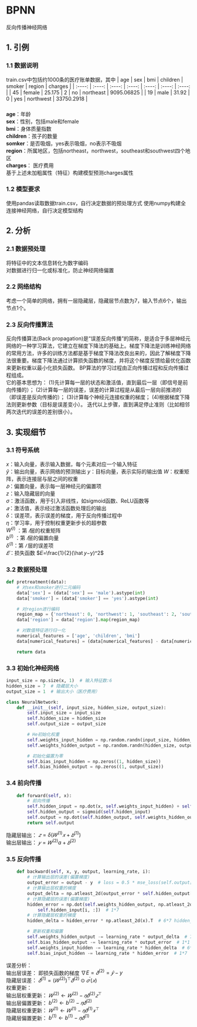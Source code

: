 # BPNN
反向传播神经网络
## 1. 引例
### 1.1 数据说明
train.csv中包括约1000条的医疗账单数据，其中
| age | sex | bmi | children | smoker | region | charges |
| :----: | :----: | :----: | :----: | :----: | :----: | :----: |
| 45 | female | 25.175 | 2 | no | northeast | 9095.06825 |
| 19 | male | 31.92 | 0 | yes | northwest | 33750.2918 |  
###
**age**：年龄  
**sex**：性别，包括male和female  
**bmi**：身体质量指数  
**children**：孩子的数量  
**somker**：是否吸烟，yes表示吸烟，no表示不吸烟  
**region**：所属地区，包括northeast，northwest，southeast和southwest四个地区  
**charges**： 医疗费用  
基于上述未加粗属性（特征）构建模型预测charges属性  

### 1.2 模型要求
使用pandas读取数据train.csv，自行决定数据的预处理方式
使用numpy构建全连接神经网络，自行决定模型结构
## 2. 分析
### 2.1 数据预处理
将特征中的文本信息转化为数字编码  
对数据进行归一化或标准化，防止神经网络偏置
### 2.2 网络结构
考虑一个简单的网络，拥有一层隐藏层，隐藏层节点数为7，输入节点6个，输出节点1个。
### 2.3 反向传播算法
反向传播算法(Back propagation)是“误差反向传播”的简称，是适合于多层神经元网络的一种学习算法，它建立在梯度下降法的基础上。梯度下降法是训练神经网络的常用方法，许多的训练方法都是基于梯度下降法改良出来的，因此了解梯度下降法很重要。梯度下降法通过计算损失函数的梯度，并将这个梯度反馈给最优化函数来更新权重以最小化损失函数。
BP算法的学习过程由正向传播过程和反向传播过程组成。  
它的基本思想为：
(1)先计算每一层的状态和激活值，直到最后一层（即信号是前向传播的）；
(2)计算每一层的误差，误差的计算过程是从最后一层向前推进的（即误差是反向传播的）；
(3)计算每个神经元连接权重的梯度；
(4)根据梯度下降法则更新参数（目标是误差变小）。
迭代以上步骤，直到满足停止准则（比如相邻两次迭代的误差的差别很小）。
## 3. 实现细节  
### 3.1 符号系统
$x$：输入向量，表示输入数据，每个元素对应一个输入特征  
$\hat y$：输出向量，表示网络的预测输出
$y$：目标向量，表示实际的输出值
$W$：权重矩阵，表示连接层与层之间的权重  
$𝑏$：偏置向量，表示每一层神经元的偏置项  
$z$：输入隐藏层的向量  
$\sigma$：激活函数，用于引入非线性，如sigmoid函数、ReLU函数等  
$𝑎$：激活值，表示经过激活函数处理后的输出  
$\delta$：误差项，表示误差的梯度，用于反向传播过程中  
$\eta$：学习率，用于控制权重更新步长的超参数  
$W^{(l)}$ ：第 $𝑙$层的权重矩阵  
$b^{(l)}$ ：第 $𝑙$层的偏置向量  
$\delta^{(l)}$：第 $𝑙$ 层的误差项  
$𝐸$：损失函数 $𝐸=\frac{1}{2}(\hat 𝑦−y)^2$  
### 3.2 数据预处理
```python
def pretreatment(data):
    # 对sex和smoker进行二元编码
    data['sex'] = (data['sex'] == 'male').astype(int)
    data['smoker'] = (data['smoker'] == 'yes').astype(int)

    # 对region进行编码
    region_map = {'northeast': 0, 'northwest': 1, 'southeast': 2, 'southwest': 3}
    data['region'] = data['region'].map(region_map)

    # 对数值特征进行归一化
    numerical_features = ['age', 'children', 'bmi']
    data[numerical_features] = (data[numerical_features] - data[numerical_features].min()) / (data[numerical_features].max() - data[numerical_features].min())

    return data
```
### 3.3 初始化神经网络
```python
input_size = np.size(x, 1)  # 输入特征数:6
hidden_size = 7  # 隐藏层大小
output_size = 1  # 输出大小（医疗费用）
```
```python
class NeuralNetwork:
    def __init__(self, input_size, hidden_size, output_size):
        self.input_size = input_size
        self.hidden_size = hidden_size
        self.output_size = output_size

        # He初始化权重
        self.weights_input_hidden = np.random.randn(input_size, hidden_size) * np.sqrt(2 / input_size)
        self.weights_hidden_output = np.random.randn(hidden_size, output_size) * np.sqrt(2 / hidden_size)

        # 初始化偏置为零
        self.bias_input_hidden = np.zeros((1, hidden_size))
        self.bias_hidden_output = np.zeros((1, output_size))
```
### 3.4 前向传播
```python
    def forward(self, x):
        # 前向传播
        self.hidden_input = np.dot(x, self.weights_input_hidden) + self.bias_input_hidden
        self.hidden_output = sigmoid(self.hidden_input)
        self.output = np.dot(self.hidden_output, self.weights_hidden_output) + self.bias_hidden_output
        return self.output
```
隐藏层输出： $𝑧=\delta(𝑊^{(1)}𝑥+𝑏^{(1)})$  
输出层输出： $𝑦=𝑊^{(2)}a+𝑏^{(2)}$  
### 3.5 反向传播
```python
    def backward(self, x, y, output, learning_rate, i):
        # 计算输出层的误差(偏置梯度)
        output_error = output - y  # loss = 0.5 * mse_loss(self.output[i, :], y[i, :].T)
        # 计算输出层权重的梯度
        output_delta = np.atleast_2d(output_error * self.hidden_output[i, :]).T  # 7*1
        # 计算隐藏层的误差(偏置梯度)
        hidden_error = np.dot(self.weights_hidden_output, np.atleast_2d(output_error)).T * sigmoid_derivative(
            self.hidden_input[i, :])  # 1*7
        # 计算隐藏层权重的梯度
        hidden_delta = hidden_error * np.atleast_2d(x).T  # 6*7 hidden_delta = np.dot(np.atleast_2d(x[i, :]).T, hidden_error)

        # 更新权重和偏置
        self.weights_hidden_output -= learning_rate * output_delta  # 7*1
        self.bias_hidden_output -= learning_rate * output_error  # 1*1
        self.weights_input_hidden -= learning_rate * hidden_delta  # 6*7
        self.bias_input_hidden -= learning_rate * hidden_error  # 1*7
```
误差分析：  
输出层误差： 即损失函数的梯度 $\nabla E=𝛿^{(2)}=\hat 𝑦−y$  
隐藏层误差： $𝛿^{(1)}=(𝑊^{(2)})^⊤𝛿^{(2)}⊙𝜎^′(𝑥)$  
权重更新：  
输出层权重更新： $𝑊^{(2)}\leftarrow 𝑊^{(2)}−𝜂𝛿^{(2)}𝑧^⊤$  
输出层偏置更新： $b^{(2)}\leftarrow b^{(2)}-𝜂𝛿^{(2)}$  
隐藏层权重更新： $𝑊^{(1)}\leftarrow 𝑊^{(1)}-𝜂𝛿^{(1)}𝑥^⊤$  
隐藏层偏置更新： $b^{(1)}\leftarrow b^{(1)}-𝜂𝛿^{(1)}$  
